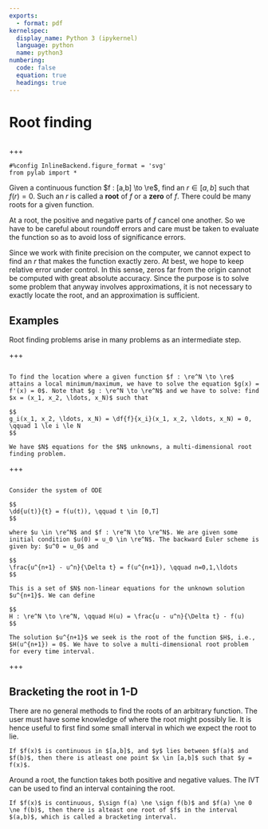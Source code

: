 ```yaml
---
exports:
  - format: pdf
kernelspec:
  display_name: Python 3 (ipykernel)
  language: python
  name: python3
numbering:
  code: false
  equation: true
  headings: true
---
```


# Root finding

```{include} math.md
```

+++

```{code-cell}
#%config InlineBackend.figure_format = 'svg'
from pylab import *
```

Given a continuous function $f : [a,b] \to \re$, find an $r \in [a,b]$ such that $f(r) = 0$. Such an $r$ is called a **root** of $f$ or a **zero** of $f$. There could be many roots for a given function. 

At a root, the positive and negative parts of $f$ cancel one another. So we have to be careful about roundoff errors and care must be taken to evaluate the function so as to avoid loss of significance errors. 

Since we work with finite precision on the computer, we cannot expect to find an $r$ that makes the function exactly zero. At best, we hope to keep relative error under control. In this sense, zeros far from the origin cannot be computed with great absolute accuracy. Since the purpose is to solve some problem that anyway involves approximations, it is not necessary to exactly locate the root, and an approximation is sufficient.

## Examples

Root finding problems arise in many problems as an intermediate step.

+++

````{prf:example} Minima of a function

To find the location where a given function $f : \re^N \to \re$ attains a local minimum/maximum, we have to solve the equation $g(x) = f'(x) = 0$. Note that $g : \re^N \to \re^N$ and we have to solve: find $x = (x_1, x_2, \ldots, x_N)$ such that

$$
g_i(x_1, x_2, \ldots, x_N) = \df{f}{x_i}(x_1, x_2, \ldots, x_N) = 0, \qquad 1 \le i \le N
$$

We have $N$ equations for the $N$ unknowns, a multi-dimensional root finding problem.

````

+++

````{prf:example} Solving ODE

Consider the system of ODE

$$
\dd{u(t)}{t} = f(u(t)), \qquad t \in [0,T]
$$

where $u \in \re^N$ and $f : \re^N \to \re^N$. We are given some initial condition $u(0) = u_0 \in \re^N$. The backward Euler scheme is given by: $u^0 = u_0$ and

$$
\frac{u^{n+1} - u^n}{\Delta t} = f(u^{n+1}), \qquad n=0,1,\ldots
$$

This is a set of $N$ non-linear equations for the unknown solution $u^{n+1}$. We can define

$$
H : \re^N \to \re^N, \qquad H(u) = \frac{u - u^n}{\Delta t} - f(u)
$$

The solution $u^{n+1}$ we seek is the root of the function $H$, i.e., $H(u^{n+1}) = 0$. We have to solve a multi-dimensional root problem for every time interval.

````

+++

## Bracketing the root in 1-D

There are no general methods to find the roots of an arbitrary function. The user must have some knowledge of where the root might possibly lie. It is hence useful to first find some small interval in which we expect the root to lie.

```{prf:theorem} Intermediate Value Theorem
If $f(x)$ is continuous in $[a,b]$, and $y$ lies between $f(a)$ and $f(b)$, then there is atleast one point $x \in [a,b]$ such that $y = f(x)$.
```

Around a root, the function takes both positive and negative values. The IVT can be used to find an interval containing the root.

```{prf:lemma} Bracketing interval
If $f(x)$ is continuous, $\sign f(a) \ne \sign f(b)$ and $f(a) \ne 0 \ne f(b)$, then there is alteast one root of $f$ in the interval $(a,b)$, which is called a bracketing interval.
```
